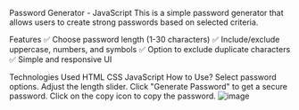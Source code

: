 Password Generator - JavaScript
This is a simple password generator that allows users to create strong passwords based on selected criteria.

Features
✅ Choose password length (1-30 characters)
✅ Include/exclude uppercase, numbers, and symbols
✅ Option to exclude duplicate characters
✅ Simple and responsive UI

Technologies Used
HTML
CSS
JavaScript
How to Use?
Select password options.
Adjust the length slider.
Click "Generate Password" to get a secure password.
Click on the copy icon to copy the password.
![image](https://github.com/user-attachments/assets/14f1fd94-52f7-4700-9ce2-fe87d6ab67e8)
